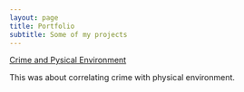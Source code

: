 ```yaml
---
layout: page
title: Portfolio
subtitle: Some of my projects 
---
```



[Crime and Pysical Environment](/_portfolio/2022-06-28-crime-and-physical-environment.md)

This was about correlating crime with physical environment. 
